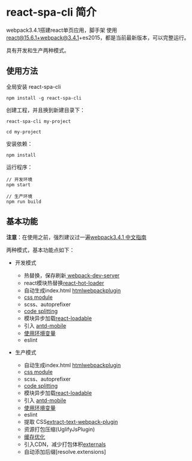 # react-spa-cli 简介

webpack3.4.1搭建react单页应用，脚手架 使用 react@15.6.1+webpack@3.4.1+es2015，都是当前最新版本，可以完整运行。

具有开发和生产两种模式。

## 使用方法
全局安装 react-spa-cli
````
npm install -g react-spa-cli
````

创建工程，并且换到新建目录下：
````
react-spa-cli my-project

cd my-project
````

安装依赖：
````
npm install
````

运行程序：
````
// 开发环境
npm start

// 生产环境
npm run build
````
## 基本功能
**注意**：在使用之前，强烈建议过一遍[webpack3.4.1 中文指南](https://doc.webpack-china.org/guides/)

两种模式，基本功能点如下：
- 开发模式
  * 热替换，保存刷新[ webpack-dev-server ](https://doc.webpack-china.org/guides/hot-module-replacement/)
  * react模块热替换[react-hot-loader](https://github.com/gaearon/react-hot-loader/tree/master/docs#starter-kits)
  * 自动生成index.html [htmlwebpackplugin](https://doc.webpack-china.org/guides/output-management/#-htmlwebpackplugin)
  * [css module](http://www.ruanyifeng.com/blog/2016/06/css_modules.html)
  * scss、autoprefixer
  * [code splitting](https://doc.webpack-china.org/guides/code-splitting/)
  * 模块异步加载[react-loadable](https://www.npmjs.com/package/react-loadable)
  * 引入 [antd-mobile](https://mobile.ant.design/docs/react/introduce-cn)
  * [使用环境变量](https://doc.webpack-china.org/guides/environment-variables/)  
  * eslint

- 生产模式
  * 自动生成index.html [htmlwebpackplugin](https://doc.webpack-china.org/guides/output-management/#-htmlwebpackplugin)
  * [css module](http://www.ruanyifeng.com/blog/2016/06/css_modules.html)
  * scss、autoprefixer
  * [code splitting](https://doc.webpack-china.org/guides/code-splitting/)
  * 模块异步加载[react-loadable](https://www.npmjs.com/package/react-loadable)
  * 引入 [antd-mobile](https://mobile.ant.design/docs/react/introduce-cn)
  * [使用环境变量](https://doc.webpack-china.org/guides/environment-variables/)
  * eslint
  * 提取 CSS[extract-text-webpack-plugin](https://www.npmjs.com/package/extract-text-webpack-plugin)
  * 资源打包压缩(UglifyJsPlugin)
  * [缓存优化](https://doc.webpack-china.org/guides/caching/)
  * 引入CDN，减少打包体积[externals](https://doc.webpack-china.org/guides/author-libraries/#-externals)
  * 自动添加后缀[resolve.extensions]